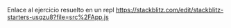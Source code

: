 Enlace al ejercicio resuelto en un repl
https://stackblitz.com/edit/stackblitz-starters-usqzu8?file=src%2FApp.js
